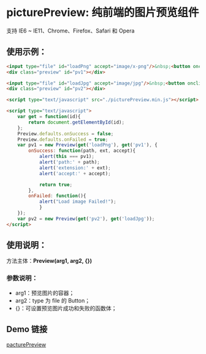 ﻿# picturePreview: 纯前端的图片预览组件

支持 IE6 ~ IE11、Chrome、Firefox、Safari 和 Opera

## 使用示例：

```html
<input type="file" id="loadPng" accept="image/x-png"/>&nbsp;<button onclick="pv1.reset()">重置</button>
<div class="preview" id="pv1"></div>

<input type="file" id="loadJpg" accept="image/jpg"/>&nbsp;<button onclick="pv2.reset()">重置</button>
<div class="preview" id="pv2"></div>

<script type="text/javascript" src="./picturePreview.min.js"></script>

<script type="text/javascript">
	var get = function(id){
		return document.getElementById(id);
	};
	Preview.defaults.onSuccess = false;
	Preview.defaults.onFailed = true;
	var pv1 = new Preview(get('loadPng'), get('pv1'), {
		onSuccess: function(path, ext, accept){
			alert(this === pv1);
			alert('path:' + path);
			alert('extension:' + ext);
			alert('accept:' + accept);

			return true;
		},
		onFailed: function(){
			alert("Load image Failed!");
			} 
	});
	var pv2 = new Preview(get('pv2'), get('loadJpg'));
</script>
```
## 使用说明：
方法主体：**Preview(arg1, arg2, {})**

### 参数说明：
- arg1：预览图片的容器；
- arg2：type 为 file 的 Button；
- {}：可设置预览图片成功和失败的函数体；

## Demo 链接
[pacturePreview](https://alvinyw.github.io/Blog/pacturePreview/picturePreview.html)

